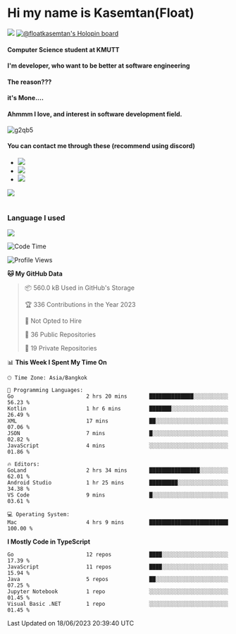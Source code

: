 # Hi my name is Kasemtan(Float)
![](https://64.media.tumblr.com/9c2a8f831efe8da556ffbf89cebb52c9/b86c1ab833a37e32-93/s1280x1920/d000dc22f75df64be2bc150f5fa69c4f6df6bb07.gifv)
[![@floatkasemtan's Holopin board](https://holopin.me/floatkasemtan)](https://holopin.io/@floatkasemtan)
#### Computer Science student at KMUTT
#### I'm developer, who want to be better at software engineering
#### The reason???
#### it's Mone.... 
#### Ahmmm I love, and interest in software development field.
![g2qb5](https://user-images.githubusercontent.com/69688279/175812510-9235eaf7-72f7-40d3-b163-56efa9aa5c6b.gif)

#### You can contact me through these (recommend using discord)
- [![](https://img.shields.io/badge/Discord-5865F2?logo=Discord&logoColor=white)](https://discordapp.com/users/278155096225742848)
- [![](https://img.shields.io/badge/Facebook-1877F2?logo=facebook&logoColor=white)](https://www.facebook.com/float.teavasirichokchai/)
- [![](https://img.shields.io/badge/linkedin-0A66C2?logo=linkedin&logoColor=white)](https://www.linkedin.com/in/floatkasemtan/)

[![](https://github-readme-stats.vercel.app/api?username=FloatKasemtan&show_icons=true&theme=nightowl)]()
#
### Language I used
[![](https://github-readme-stats.vercel.app/api/top-langs/?username=FloatKasemtan&layout=compact&theme=nightowl)]()
<!--START_SECTION:waka-->
![Code Time](http://img.shields.io/badge/Code%20Time-1%2C133%20hrs%2025%20mins-blue)

![Profile Views](http://img.shields.io/badge/Profile%20Views-3-blue)

**🐱 My GitHub Data** 

> 📦 560.0 kB Used in GitHub's Storage 
 > 
> 🏆 336 Contributions in the Year 2023
 > 
> 🚫 Not Opted to Hire
 > 
> 📜 36 Public Repositories 
 > 
> 🔑 19 Private Repositories 
 > 
📊 **This Week I Spent My Time On** 

```text
🕑︎ Time Zone: Asia/Bangkok

💬 Programming Languages: 
Go                       2 hrs 20 mins       ██████████████░░░░░░░░░░░   56.23 % 
Kotlin                   1 hr 6 mins         ███████░░░░░░░░░░░░░░░░░░   26.49 % 
XML                      17 mins             ██░░░░░░░░░░░░░░░░░░░░░░░   07.06 % 
JSON                     7 mins              █░░░░░░░░░░░░░░░░░░░░░░░░   02.82 % 
JavaScript               4 mins              ░░░░░░░░░░░░░░░░░░░░░░░░░   01.86 % 

🔥 Editors: 
GoLand                   2 hrs 34 mins       ████████████████░░░░░░░░░   62.01 % 
Android Studio           1 hr 25 mins        █████████░░░░░░░░░░░░░░░░   34.38 % 
VS Code                  9 mins              █░░░░░░░░░░░░░░░░░░░░░░░░   03.61 % 

💻 Operating System: 
Mac                      4 hrs 9 mins        █████████████████████████   100.00 % 
```

**I Mostly Code in TypeScript** 

```text
Go                       12 repos            ████░░░░░░░░░░░░░░░░░░░░░   17.39 % 
JavaScript               11 repos            ████░░░░░░░░░░░░░░░░░░░░░   15.94 % 
Java                     5 repos             ██░░░░░░░░░░░░░░░░░░░░░░░   07.25 % 
Jupyter Notebook         1 repo              ░░░░░░░░░░░░░░░░░░░░░░░░░   01.45 % 
Visual Basic .NET        1 repo              ░░░░░░░░░░░░░░░░░░░░░░░░░   01.45 % 
```




 Last Updated on 18/06/2023 20:39:40 UTC
<!--END_SECTION:waka-->
<!--
**FloatKasemtan/FloatKasemtan** is a ✨ _special_ ✨ repository because its `README.md` (this file) appears on your GitHub profile.

Here are some ideas to get you started:

- 🔭 I’m currently working on ...
- 🌱 I’m currently learning ...
- 👯 I’m looking to collaborate on ...
- 🤔 I’m looking for help with ...
- 💬 Ask me about ...
- 📫 How to reach me: ...
- 😄 Pronouns: ...
- ⚡ Fun fact: ...
-->
